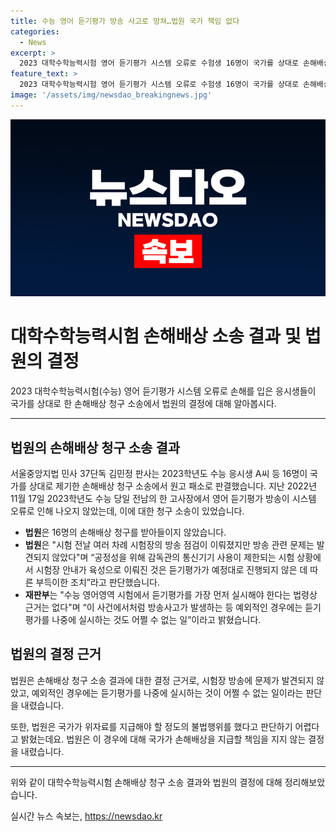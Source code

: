 ```yaml
---
title: 수능 영어 듣기평가 방송 사고로 망쳐…법원 국가 책임 없다
categories:
  - News
excerpt: >
  2023 대학수학능력시험 영어 듣기평가 시스템 오류로 수험생 16명이 국가를 상대로 손해배상 청구 소송을 냈지만, 법원은 이를 받아들이지 않았다. 법원은 공무원들의 대처가 미진하긴 하지만, 국가가 위자료를 지급해야 할 정도의 불법행위를 한 것으로 판단하기 어렵다고 밝혔다. 재판부는 시험장의 방송 점검이 이뤄졌으나 문제가 발견되지 않았다며, 이번 사건과 같이 예외적인 경우에는 듣기평가를 나중에 실시하는 것도 어쩔 수 없는 일이라고 판단했다.
feature_text: >
  2023 대학수학능력시험 영어 듣기평가 시스템 오류로 수험생 16명이 국가를 상대로 손해배상 청구 소송을 냈지만, 법원은 이를 받아들이지 않았다. 법원은 공무원들의 대처가 미진하긴 하지만, 국가가 위자료를 지급해야 할 정도의 불법행위를 한 것으로 판단하기 어렵다고 밝혔다. 재판부는 시험장의 방송 점검이 이뤄졌으나 문제가 발견되지 않았다며, 이번 사건과 같이 예외적인 경우에는 듣기평가를 나중에 실시하는 것도 어쩔 수 없는 일이라고 판단했다.
image: '/assets/img/newsdao_breakingnews.jpg'
---
```


<p><img src="/assets/img/newsdao_breakingnews.jpg" alt="firstkoreanews 속보" /></p>

<h1>대학수학능력시험 손해배상 소송 결과 및 법원의 결정</h1>

<p data-ke-size="size16">2023 대학수학능력시험(수능) 영어 듣기평가 시스템 오류로 손해를 입은 응시생들이 국가를 상대로 한 손해배상 청구 소송에서 법원의 결정에 대해 알아봅시다.</p>

<hr>

<h2 data-ke-size="size26">법원의 손해배상 청구 소송 결과</h2>

<p>서울중앙지법 민사 37단독 김민정 판사는 2023학년도 수능 응시생 A씨 등 16명이 국가를 상대로 제기한 손해배상 청구 소송에서 원고 패소로 판결했습니다. 지난 2022년 11월 17일 2023학년도 수능 당일 전남의 한 고사장에서 영어 듣기평가 방송이 시스템 오류로 인해 나오지 않았는데, 이에 대한 청구 소송이 있었습니다.</p>

<ul>
  <li><b>법원</b>은 16명의 손해배상 청구를 받아들이지 않았습니다.</li>
  <li><b>법원</b>은 "시험 전날 여러 차례 시험장의 방송 점검이 이뤄졌지만 방송 관련 문제는 발견되지 않았다"며 “공정성을 위해 감독관의 통신기기 사용이 제한되는 시험 상황에서 시험장 안내가 육성으로 이뤄진 것은 듣기평가가 예정대로 진행되지 않은 데 따른 부득이한 조치”라고 판단했습니다.</li>
  <li><b>재판부</b>는 "수능 영어영역 시험에서 듣기평가를 가장 먼저 실시해야 한다는 법령상 근거는 없다"며 “이 사건에서처럼 방송사고가 발생하는 등 예외적인 경우에는 듣기평가를 나중에 실시하는 것도 어쩔 수 없는 일”이라고 밝혔습니다.</li>
</ul>

<h2 data-ke-size="size26">법원의 결정 근거</h2>

<p>법원은 손해배상 청구 소송 결과에 대한 결정 근거로, 시험장 방송에 문제가 발견되지 않았고, 예외적인 경우에는 듣기평가를 나중에 실시하는 것이 어쩔 수 없는 일이라는 판단을 내렸습니다.</p>

<p>또한, 법원은 국가가 위자료를 지급해야 할 정도의 불법행위를 했다고 판단하기 어렵다고 밝혔는데요. 법원은 이 경우에 대해 국가가 손해배상을 지급할 책임을 지지 않는 결정을 내렸습니다.</p>

<hr>

<p data-ke-size="size16">위와 같이 대학수학능력시험 손해배상 청구 소송 결과와 법원의 결정에 대해 정리해보았습니다.</p>
실시간 뉴스 속보는, <a href="https://newsdao.kr" rel="dofollow">https://newsdao.kr</a>


